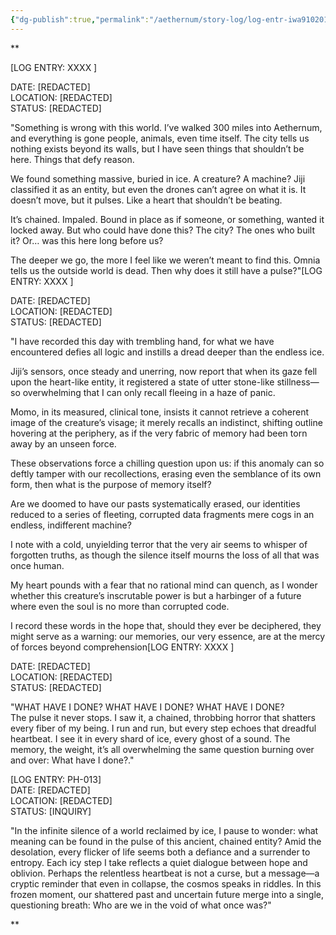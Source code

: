 ```yaml
---
{"dg-publish":true,"permalink":"/aethernum/story-log/log-entr-iwa910201/","updated":"2025-03-24T20:53:55.875+07:00"}
---
```


**

[LOG ENTRY: XXXX ]

DATE: [REDACTED]  
LOCATION: [REDACTED]  
STATUS: [REDACTED]

"Something is wrong with this world. I’ve walked 300 miles into Aethernum, and everything is gone people, animals, even time itself. The city tells us nothing exists beyond its walls, but I have seen things that shouldn’t be here. Things that defy reason.

We found something massive, buried in ice. A creature? A machine? Jiji classified it as an entity, but even the drones can’t agree on what it is. It doesn’t move, but it pulses. Like a heart that shouldn’t be beating.

It’s chained. Impaled. Bound in place as if someone, or something, wanted it locked away. But who could have done this? The city? The ones who built it? Or… was this here long before us?

The deeper we go, the more I feel like we weren’t meant to find this. Omnia tells us the outside world is dead. Then why does it still have a pulse?"[LOG ENTRY: XXXX ]

DATE: [REDACTED]  
LOCATION: [REDACTED]  
STATUS: [REDACTED]

"I have recorded this day with trembling hand, for what we have encountered defies all logic and instills a dread deeper than the endless ice.

Jiji’s sensors, once steady and unerring, now report that when its gaze fell upon the heart-like entity, it registered a state of utter stone-like stillness—so overwhelming that I can only recall fleeing in a haze of panic.

Momo, in its measured, clinical tone, insists it cannot retrieve a coherent image of the creature’s visage; it merely recalls an indistinct, shifting outline hovering at the periphery, as if the very fabric of memory had been torn away by an unseen force.

These observations force a chilling question upon us: if this anomaly can so deftly tamper with our recollections, erasing even the semblance of its own form, then what is the purpose of memory itself?

Are we doomed to have our pasts systematically erased, our identities reduced to a series of fleeting, corrupted data fragments mere cogs in an endless, indifferent machine?

I note with a cold, unyielding terror that the very air seems to whisper of forgotten truths, as though the silence itself mourns the loss of all that was once human.

My heart pounds with a fear that no rational mind can quench, as I wonder whether this creature’s inscrutable power is but a harbinger of a future where even the soul is no more than corrupted code.

I record these words in the hope that, should they ever be deciphered, they might serve as a warning: our memories, our very essence, are at the mercy of forces beyond comprehension[LOG ENTRY: XXXX ]

DATE: [REDACTED]  
LOCATION: [REDACTED]  
STATUS: [REDACTED]

"WHAT HAVE I DONE? WHAT HAVE I DONE? WHAT HAVE I DONE?  
The pulse it never stops. I saw it, a chained, throbbing horror that shatters every fiber of my being. I run and run, but every step echoes that dreadful heartbeat. I see it in every shard of ice, every ghost of a sound. The memory, the weight, it’s all overwhelming the same question burning over and over: What have I done?."  
  
  

[LOG ENTRY: PH-013]  
DATE: [REDACTED]  
LOCATION: [REDACTED]  
STATUS: [INQUIRY]

"In the infinite silence of a world reclaimed by ice, I pause to wonder: what meaning can be found in the pulse of this ancient, chained entity? Amid the desolation, every flicker of life seems both a defiance and a surrender to entropy. Each icy step I take reflects a quiet dialogue between hope and oblivion. Perhaps the relentless heartbeat is not a curse, but a message—a cryptic reminder that even in collapse, the cosmos speaks in riddles. In this frozen moment, our shattered past and uncertain future merge into a single, questioning breath: Who are we in the void of what once was?"

**